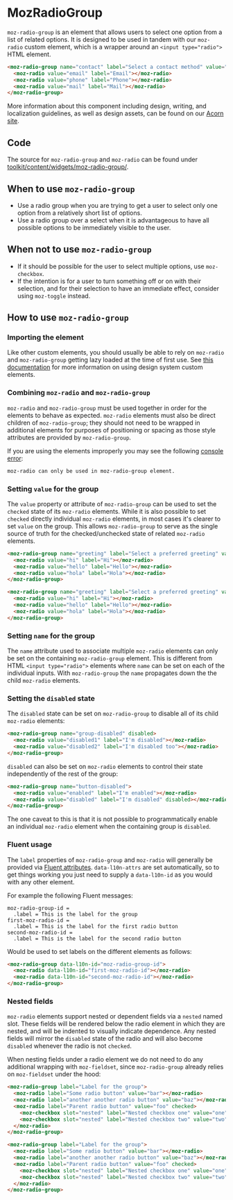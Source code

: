 # MozRadioGroup

`moz-radio-group` is an element that allows users to select one option from a list of related options. It is designed to be used in tandem with our `moz-radio` custom element, which is a wrapper around an `<input type="radio">` HTML element.

```html story
<moz-radio-group name="contact" label="Select a contact method" value="email">
  <moz-radio value="email" label="Email"></moz-radio>
  <moz-radio value="phone" label="Phone"></moz-radio>
  <moz-radio value="mail" label="Mail"></moz-radio>
</moz-radio-group>
```

More information about this component including design, writing, and localization guidelines, as well as design assets, can be found on our [Acorn site](https://acorn.firefox.com/latest/components/radio/desktop-A9fsJE6U).

## Code

The source for `moz-radio-group` and `moz-radio` can be found under [toolkit/content/widgets/moz-radio-group/](https://searchfox.org/mozilla-central/source/toolkit/content/widgets/moz-radio-group/).

## When to use `moz-radio-group`

* Use a radio group when you are trying to get a user to select only one option from a relatively short list of options.
* Use a radio group over a select when it is advantageous to have all possible options to be immediately visible to the user.

## When not to use `moz-radio-group`

* If it should be possible for the user to select multiple options, use `moz-checkbox`.
* If the intention is for a user to turn something off or on with their selection, and for their selection to have an immediate effect, consider using `moz-toggle` instead.

## How to use `moz-radio-group`

### Importing the element

Like other custom elements, you should usually be able to rely on `moz-radio` and `moz-radio-group` getting lazy loaded at the time of first use. See [this documentation](https://firefox-source-docs.mozilla.org/browser/components/storybook/docs/README.reusable-widgets.stories.html#using-new-design-system-components) for more information on using design system custom elements.

### Combining `moz-radio` and `moz-radio-group`

`moz-radio` and `moz-radio-group` must be used together in order for the elements to behave as expected. `moz-radio` elements must also be direct children of `moz-radio-group`; they should not need to be wrapped in additional elements for purposes of positioning or spacing as those style attributes are provided by `moz-radio-group`.

If you are using the elements improperly you may see the following [console error](https://searchfox.org/mozilla-central/rev/a215fbd85843a91fcd8fdc33aa9cd9a357403f35/toolkit/content/widgets/moz-radio-group/moz-radio-group.mjs#260):

```sh
moz-radio can only be used in moz-radio-group element.
```

### Setting `value` for the group

The `value` property or attribute of `moz-radio-group` can be used to set the `checked` state of its `moz-radio` elements. While it is also possible to set `checked` directly individual `moz-radio` elements, in most cases it's clearer to set `value` on the group. This allows `moz-radio-group` to serve as the single source of truth for the checked/unchecked state of related `moz-radio` elements.

```html
<moz-radio-group name="greeting" label="Select a preferred greeting" value="hola">
  <moz-radio value="hi" label="Hi"></moz-radio>
  <moz-radio value="hello" label="Hello"></moz-radio>
  <moz-radio value="hola" label="Hola"></moz-radio>
</moz-radio-group>
```

```html story
<moz-radio-group name="greeting" label="Select a preferred greeting" value="hola">
  <moz-radio value="hi" label="Hi"></moz-radio>
  <moz-radio value="hello" label="Hello"></moz-radio>
  <moz-radio value="hola" label="Hola"></moz-radio>
</moz-radio-group>
```

### Setting `name` for the group

The `name` attribute used to associate multiple `moz-radio` elements can only be set on the containing `moz-radio-group` element. This is different from HTML `<input type="radio">` elements where `name` can be set on each of the individual inputs. With `moz-radio-group` the `name` propagates down the the child `moz-radio` elements.

### Setting the `disabled` state

The `disabled` state can be set on `moz-radio-group` to disable all of its child `moz-radio` elements:

```html
<moz-radio-group name="group-disabled" disabled>
  <moz-radio value="disabled1" label="I'm disabled"></moz-radio>
  <moz-radio value="disabled2" label="I'm disabled too"></moz-radio>
</moz-radio-group>
```

`disabled` can also be set on `moz-radio` elements to control their state independently of the rest of the group:

```html
<moz-radio-group name="button-disabled">
  <moz-radio value="enabled" label="I'm enabled"></moz-radio>
  <moz-radio value="disabled" label="I'm disabled" disabled></moz-radio>
</moz-radio-group>
```

The one caveat to this is that it is not possible to programmatically enable an individual `moz-radio` element when the containing group is `disabled`.

### Fluent usage

The `label` properties of `moz-radio-group` and `moz-radio` will generally be provided via [Fluent attributes](https://mozilla-l10n.github.io/localizer-documentation/tools/fluent/basic_syntax.html#attributes). `data-l10n-attrs` are set automatically, so to get things working you just need to supply a `data-l10n-id` as you would with any other element.

For example the following Fluent messages:

```
moz-radio-group-id =
  .label = This is the label for the group
first-moz-radio-id =
  .label = This is the label for the first radio button
second-moz-radio-id =
  .label = This is the label for the second radio button
```

Would be used to set labels on the different elements as follows:

```html
<moz-radio-group data-l10n-id="moz-radio-group-id">
  <moz-radio data-l10n-id="first-moz-radio-id"></moz-radio>
  <moz-radio data-l10n-id="second-moz-radio-id"></moz-radio>
</moz-radio-group>
```

### Nested fields

`moz-radio` elements support nested or dependent fields via a `nested` named
slot. These fields will be rendered below the radio element in which they are
nested, and will be indented to visually indicate dependence. Any nested fields
will mirror the `disabled` state of the radio and will also become `disabled`
whenever the radio is not `checked`.

When nesting fields under a radio element we do not need to do any additional
wrapping with `moz-fieldset`, since `moz-radio-group` already relies on
`moz-fieldset` under the hood:

```html
<moz-radio-group label="Label for the group">
  <moz-radio label="Some radio button" value="bar"></moz-radio>
  <moz-radio label="another another radio button" value="baz"></moz-radio>
  <moz-radio label="Parent radio button" value="foo" checked>
    <moz-checkbox slot="nested" label="Nested checkbox one" value="one"></moz-checkbox>
    <moz-checkbox slot="nested" label="Nested checkbox two" value="two" checked></moz-checkbox>
  </moz-radio>
</moz-radio-group>
```

```html story
<moz-radio-group label="Label for the group">
  <moz-radio label="Some radio button" value="bar"></moz-radio>
  <moz-radio label="another another radio button" value="baz"></moz-radio>
  <moz-radio label="Parent radio button" value="foo" checked>
    <moz-checkbox slot="nested" label="Nested checkbox one" value="one"></moz-checkbox>
    <moz-checkbox slot="nested" label="Nested checkbox two" value="two" checked></moz-checkbox>
  </moz-radio>
</moz-radio-group>
```
